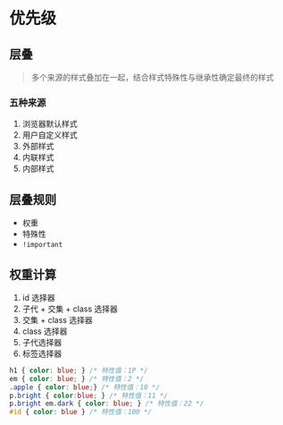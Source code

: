 # 优先级

## 层叠

> 多个来源的样式叠加在一起，结合样式特殊性与继承性确定最终的样式

### 五种来源

1. 浏览器默认样式
2. 用户自定义样式
3. 外部样式
4. 内联样式
5. 内部样式

## 层叠规则 <Badge text="TODO" type="warning" />

- 权重
- 特殊性
- ```!important```

## 权重计算 <Badge text="TODO" type="warning" />

1. id 选择器
2. 子代 + 交集 + class 选择器
3. 交集 + class 选择器
4. class 选择器
5. 子代选择器
6. 标签选择器

```css
h1 { color: blue; } /* 特性值：1P */
em { color: blue; } /* 特性值：2 */
.apple { color: blue;} /* 特性值：10 */
p.bright { color:blue; } /* 特性值：11 */
p.bright em.dark { color: blue; } /* 特性值：22 */
#id { color: blue } /* 特性值：100 */
```
